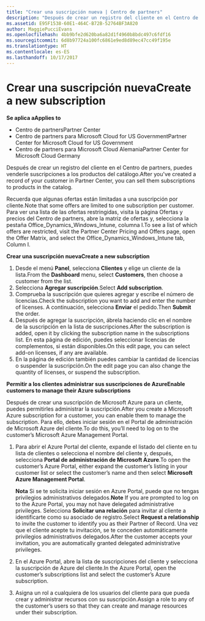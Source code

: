 ```yaml
---
title: "Crear una suscripción nueva | Centro de partners"
description: "Después de crear un registro del cliente en el Centro de partners, puedes venderle suscripciones a los productos del catálogo."
ms.assetid: E95F1538-60E1-464C-B72B-52764BF3A820
author: MaggiePucciEvans
ms.openlocfilehash: 4bb9bfe2d620ba6a82d1f4960b8bdc497c6fdf16
ms.sourcegitcommit: 6d8b97724a100fc6861e9ed8d89ec47cc49f195e
ms.translationtype: HT
ms.contentlocale: es-ES
ms.lasthandoff: 10/17/2017
---
```

# <a name="create-a-new-subscription"></a><span data-ttu-id="b6c57-103">Crear una suscripción nueva</span><span class="sxs-lookup"><span data-stu-id="b6c57-103">Create a new subscription</span></span>

**<span data-ttu-id="b6c57-104">Se aplica a</span><span class="sxs-lookup"><span data-stu-id="b6c57-104">Applies to</span></span>**

-  <span data-ttu-id="b6c57-105">Centro de partners</span><span class="sxs-lookup"><span data-stu-id="b6c57-105">Partner Center</span></span>
-  <span data-ttu-id="b6c57-106">Centro de partners para Microsoft Cloud for US Government</span><span class="sxs-lookup"><span data-stu-id="b6c57-106">Partner Center for Microsoft Cloud for US Government</span></span>
-  <span data-ttu-id="b6c57-107">Centro de partners para Microsoft Cloud Alemania</span><span class="sxs-lookup"><span data-stu-id="b6c57-107">Partner Center for Microsoft Cloud Germany</span></span>

<span data-ttu-id="b6c57-108">Después de crear un registro del cliente en el Centro de partners, puedes venderle suscripciones a los productos del catálogo.</span><span class="sxs-lookup"><span data-stu-id="b6c57-108">After you've created a record of your customer in Partner Center, you can sell them subscriptions to products in the catalog.</span></span>

<span data-ttu-id="b6c57-109">Recuerda que algunas ofertas están limitadas a una suscripción por cliente.</span><span class="sxs-lookup"><span data-stu-id="b6c57-109">Note that some offers are limited to one subscription per customer.</span></span> <span data-ttu-id="b6c57-110">Para ver una lista de las ofertas restringidas, visita la página Ofertas y precios del Centro de partners, abre la matriz de ofertas y, selecciona la pestaña Office_Dynamics_Windows_Intune, columna I.</span><span class="sxs-lookup"><span data-stu-id="b6c57-110">To see a list of which offers are restricted, visit the Partner Center Pricing and Offers page, open the Offer Matrix, and select the Office_Dynamics_Windows_Intune tab, Column I.</span></span> 


**<span data-ttu-id="b6c57-111">Crear una suscripción nueva</span><span class="sxs-lookup"><span data-stu-id="b6c57-111">Create a new subscription</span></span>**

1.  <span data-ttu-id="b6c57-112">Desde el menú **Panel**, selecciona **Clientes** y elige un cliente de la lista.</span><span class="sxs-lookup"><span data-stu-id="b6c57-112">From the **Dashboard** menu, select **Customers**, then choose a customer from the list.</span></span>
2.  <span data-ttu-id="b6c57-113">Selecciona **Agregar suscripción**.</span><span class="sxs-lookup"><span data-stu-id="b6c57-113">Select **Add subscription**.</span></span>
3.  <span data-ttu-id="b6c57-114">Comprueba la suscripción que quieres agregar y escribe el número de licencias.</span><span class="sxs-lookup"><span data-stu-id="b6c57-114">Check the subscription you want to add and enter the number of licenses.</span></span> <span data-ttu-id="b6c57-115">A continuación, selecciona **Enviar** el pedido.</span><span class="sxs-lookup"><span data-stu-id="b6c57-115">Then **Submit** the order.</span></span>
4.  <span data-ttu-id="b6c57-116">Después de agregar la suscripción, ábrela haciendo clic en el nombre de la suscripción en la lista de suscripciones.</span><span class="sxs-lookup"><span data-stu-id="b6c57-116">After the subscription is added, open it by clicking the subscription name in the subscriptions list.</span></span> <span data-ttu-id="b6c57-117">En esta página de edición, puedes seleccionar licencias de complementos, si están disponibles.</span><span class="sxs-lookup"><span data-stu-id="b6c57-117">On this edit page, you can select add-on licenses, if any are available.</span></span>
5.  <span data-ttu-id="b6c57-118">En la página de edición también puedes cambiar la cantidad de licencias o suspender la suscripción.</span><span class="sxs-lookup"><span data-stu-id="b6c57-118">On the edit page you can also change the quantity of licenses, or suspend the subscription.</span></span>

**<span data-ttu-id="b6c57-119">Permitir a los clientes administrar sus suscripciones de Azure</span><span class="sxs-lookup"><span data-stu-id="b6c57-119">Enable customers to manage their Azure subscriptions</span></span>**

<span data-ttu-id="b6c57-120">Después de crear una suscripción de Microsoft Azure para un cliente, puedes permitirles administrar la suscripción.</span><span class="sxs-lookup"><span data-stu-id="b6c57-120">After you create a Microsoft Azure subscription for a customer, you can enable them to manage the subscription.</span></span> <span data-ttu-id="b6c57-121">Para ello, debes iniciar sesión en el Portal de administración de Microsoft Azure del cliente.</span><span class="sxs-lookup"><span data-stu-id="b6c57-121">To do this, you’ll need to log on to the customer’s Microsoft Azure Management Portal.</span></span> 

1.  <span data-ttu-id="b6c57-122">Para abrir el Azure Portal del cliente, expande el listado del cliente en tu lista de clientes o selecciona el nombre del cliente y, después, selecciona **Portal de administración de Microsoft Azure**.</span><span class="sxs-lookup"><span data-stu-id="b6c57-122">To open the customer’s Azure Portal, either expand the customer’s listing in your customer list or select the customer’s name and then select **Microsoft Azure Management Portal**.</span></span>
    
    <span data-ttu-id="b6c57-123">**Nota**  Si se te solicita iniciar sesión en Azure Portal, puede que no tengas privilegios administrativos delegados.</span><span class="sxs-lookup"><span data-stu-id="b6c57-123">**Note**  If you are prompted to log on to the Azure Portal, you may not have delegated administrative privileges.</span></span> <span data-ttu-id="b6c57-124">Selecciona **Solicitar una relación** para invitar al cliente a identificarte como su asociado de registro.</span><span class="sxs-lookup"><span data-stu-id="b6c57-124">Select **Request a relationship** to invite the customer to identify you as their Partner of Record.</span></span> <span data-ttu-id="b6c57-125">Una vez que el cliente acepte tu invitación, se te conceden automáticamente privilegios administrativos delegados.</span><span class="sxs-lookup"><span data-stu-id="b6c57-125">After the customer accepts your invitation, you are automatically granted delegated administrative privileges.</span></span> 
2.  <span data-ttu-id="b6c57-126">En el Azure Portal, abre la lista de suscripciones del cliente y selecciona la suscripción de Azure del cliente.</span><span class="sxs-lookup"><span data-stu-id="b6c57-126">In the Azure Portal, open the customer’s subscriptions list and select the customer’s Azure subscription.</span></span>
3.  <span data-ttu-id="b6c57-127">Asigna un rol a cualquiera de los usuarios del cliente para que pueda crear y administrar recursos con su suscripción.</span><span class="sxs-lookup"><span data-stu-id="b6c57-127">Assign a role to any of the customer’s users so that they can create and manage resources under their subscription.</span></span>

 



